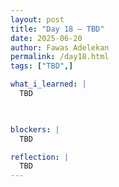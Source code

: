 ```yaml
---
layout: post
title: "Day 18 – TBD"
date: 2025-06-20
author: Fawas Adelekan
permalink: /day18.html
tags: ["TBD",]

what_i_learned: |
  TBD

  

blockers: |
  TBD

reflection: |
  TBD
---
```


